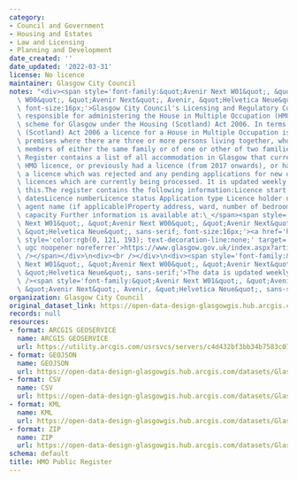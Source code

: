```yaml
---
category:
- Council and Government
- Housing and Estates
- Law and Licensing
- Planning and Development
date_created: ''
date_updated: '2022-03-31'
license: No licence
maintainer: Glasgow City Council
notes: "<div><span style='font-family:&quot;Avenir Next W01&quot;, &quot;Avenir Next\
  \ W00&quot;, &quot;Avenir Next&quot;, Avenir, &quot;Helvetica Neue&quot;, sans-serif;\
  \ font-size:16px;'>Glasgow City Council's Licensing and Regulatory Committee is\
  \ responsible for administering the House in Multiple Occupation (HMO) Licensing\
  \ scheme for Glasgow under the Housing (Scotland) Act 2006. In terms of the Housing\
  \ (Scotland) Act 2006 a licence for a House in Multiple Occupation is required for\
  \ premises where there are three or more persons living together, who are not all\
  \ members of either the same family or of one or other of two families.The HMO Public\
  \ Register contains a list of all accommodation in Glasgow that currently have an\
  \ HMO licence, or previously had a licence (from 2017 onwards), or had applied for\
  \ a licence which was rejected and any pending applications for new or existing\
  \ licences which are currently being processed. It is updated weekly to reflect\
  \ this.The register contains the following information:Licence start and expiry\
  \ datesLicence numberLicence status Application type Licence holder name and letting\
  \ agent name (if applicable)Property address, ward, number of bedrooms and occupant\
  \ capacity Further information is available at:\_</span><span style='font-family:&quot;Avenir\
  \ Next W01&quot;, &quot;Avenir Next W00&quot;, &quot;Avenir Next&quot;, Avenir,\
  \ &quot;Helvetica Neue&quot;, sans-serif; font-size:16px;'><a href='https://www.glasgow.gov.uk/index.aspx?articleid=22540'\
  \ style='color:rgb(0, 121, 193); text-decoration-line:none;' target='_blank' rel='nofollow\
  \ ugc noopener noreferrer'>https://www.glasgow.gov.uk/index.aspx?articleid=22540</a><br\
  \ /></span></div>\n<div><br /></div>\n<div><span style='font-family:&quot;Avenir\
  \ Next W01&quot;, &quot;Avenir Next W00&quot;, &quot;Avenir Next&quot;, Avenir,\
  \ &quot;Helvetica Neue&quot;, sans-serif;'>The data is updated weekly.</span><br\
  \ /><span style='font-family:&quot;Avenir Next W01&quot;, &quot;Avenir Next W00&quot;,\
  \ &quot;Avenir Next&quot;, Avenir, &quot;Helvetica Neue&quot;, sans-serif; font-size:16px;'></span></div>"
organization: Glasgow City Council
original_dataset_link: https://open-data-design-glasgowgis.hub.arcgis.com/maps/GlasgowGIS::hmo-public-register
records: null
resources:
- format: ARCGIS GEOSERVICE
  name: ARCGIS GEOSERVICE
  url: https://utility.arcgis.com/usrsvcs/servers/c4d432bf3bb34b7583c07527c770a373/rest/services/OPEN_DATA/HMO_Public_Register/MapServer/0
- format: GEOJSON
  name: GEOJSON
  url: https://open-data-design-glasgowgis.hub.arcgis.com/datasets/GlasgowGIS::hmo-public-register.geojson?outSR=%7B%22latestWkid%22%3A27700%2C%22wkid%22%3A27700%7D
- format: CSV
  name: CSV
  url: https://open-data-design-glasgowgis.hub.arcgis.com/datasets/GlasgowGIS::hmo-public-register.csv?outSR=%7B%22latestWkid%22%3A27700%2C%22wkid%22%3A27700%7D
- format: KML
  name: KML
  url: https://open-data-design-glasgowgis.hub.arcgis.com/datasets/GlasgowGIS::hmo-public-register.kml?outSR=%7B%22latestWkid%22%3A27700%2C%22wkid%22%3A27700%7D
- format: ZIP
  name: ZIP
  url: https://open-data-design-glasgowgis.hub.arcgis.com/datasets/GlasgowGIS::hmo-public-register.zip?outSR=%7B%22latestWkid%22%3A27700%2C%22wkid%22%3A27700%7D
schema: default
title: HMO Public Register
---
```

